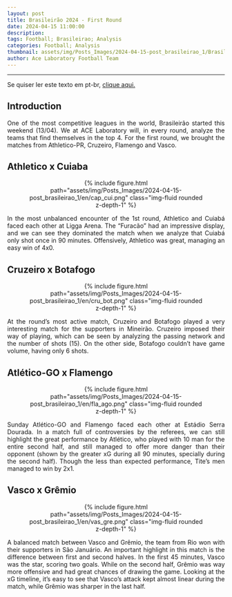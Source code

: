 ```yaml
---
layout: post
title: Brasileirão 2024 - First Round
date: 2024-04-15 11:00:00
description:
tags: Football; Brasileirao; Analysis
categories: Football; Analysis
thumbnail: assets/img/Posts_Images/2024-04-15-post_brasileirao_1/Brasileirao_Assai_2022.png
author: Ace Laboratory Football Team
---
```


---
<p align="justify">
Se quiser ler este texto em pt-br, <a href = "https://ac3lab.github.io/blog/2000/post_brasileirao_1-pt/"> clique aqui.</a>
</p>

<h2>Introduction</h2>

<div style="text-align: justify">
<p align="justify">
One of the most competitive leagues in the world, Brasileirão started this weekend (13/04). We at ACE Laboratory will, in every round, analyze the teams that find themselves in the top 4. For the first round, we brought the matches from Athletico-PR, Cruzeiro, Flamengo and Vasco.
</p>
</div>

<h2>Athletico x Cuiaba</h2>

<div style="text-align: justify">

<div style="width: 80%; margin: 0 auto; text-align: center;">
{% include figure.html path="assets/img/Posts_Images/2024-04-15-post_brasileirao_1/en/cap_cui.png" class="img-fluid rounded z-depth-1" %}
</div>

<p align="justify">
In the most unbalanced encounter of the 1st round, Athletico and Cuiabá faced each other at Ligga Arena. The “Furacão” had an impressive display, and we can see they dominated the match when we analyze that Cuiabá only shot once in 90 minutes. Offensively, Athletico was great, managing an easy win of 4x0.
</p>

</div>


<h2>Cruzeiro x Botafogo</h2>

<div style="text-align: justify">

<div style="width: 80%; margin: 0 auto; text-align: center;">
{% include figure.html path="assets/img/Posts_Images/2024-04-15-post_brasileirao_1/en/cru_bot.png" class="img-fluid rounded z-depth-1" %}
</div>

<p align="justify">
At the round’s most active match, Cruzeiro and Botafogo played a very interesting match for the supporters in Mineirão. Cruzeiro imposed their way of playing, which can be seen by analyzing the passing network and the number of shots (15). On the other side, Botafogo couldn’t have game volume, having only 6 shots.

</p>

</div>

<h2>Atlético-GO x Flamengo
</h2>

<div style="text-align: justify">

<div style="width: 80%; margin: 0 auto; text-align: center;">
{% include figure.html path="assets/img/Posts_Images/2024-04-15-post_brasileirao_1/en/fla_ago.png" class="img-fluid rounded z-depth-1" %}
</div>

<p align="justify">
Sunday Atlético-GO and Flamengo faced each other at Estádio Serra Dourada. In a match full of controversies by the referees, we can still highlight the great performance by Atlético, who played with 10 man for the entire second half, and still managed to offer more danger than their opponent (shown by the greater xG during all 90 minutes, specially during the second half). Though the less than expected performance, Tite’s men managed to win by 2x1.

</p>

</div>

<h2>Vasco x Grêmio</h2>

<div style="text-align: justify">

<div style="width: 80%; margin: 0 auto; text-align: center;">
{% include figure.html path="assets/img/Posts_Images/2024-04-15-post_brasileirao_1/en/vas_gre.png" class="img-fluid rounded z-depth-1" %}
</div>

<p align="justify">

A balanced match between Vasco and Grêmio, the team from Rio won with their supporters in São Januário. An important highlight in this match is the difference between first and second halves. In the first 45 minutes, Vasco was the star, scoring two goals. While on the second half, Grêmio was way more offensive and had great chances of drawing the game. Looking at the xG timeline, it’s easy to see that Vasco’s attack kept almost linear during the match, while Grêmio was sharper in the last half.

</p>

</div>
